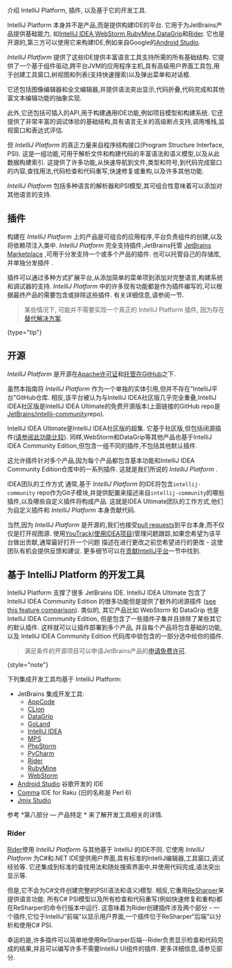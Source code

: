[//]: # (title: IntelliJ 平台)

<!-- Copyright 2000-2022 JetBrains s.r.o. and other contributors. Use of this source code is governed by the Apache 2.0 license that can be found in the LICENSE file. -->

<excerpt>介绍 IntelliJ Platform, 插件, 以及基于它的开发工具.</excerpt>

IntelliJ Platform 本身并不是产品,而是提供构建IDE的平台.
它用于为JetBrains产品提供基础能力, 如[IntelliJ IDEA](https://www.jetbrains.com/idea/),[WebStorm](https://www.jetbrains.com/webstorm/),[RubyMine](https://www.jetbrains.com/ruby/),[DataGrip](https://www.jetbrains.com/datagrip/)和[Rider](https://www.jetbrains.com/rider/).
它也是开源的,第三方可以使用它来构建IDE,例如来自Google的[Android Studio](https://developer.android.com/studio/index.html).

 _IntelliJ Platform_  提供了这些IDE提供丰富语言工具支持所需的所有基础结构.
它提供了一个基于组件驱动,跨平台JVM的应用程序主机,具有高级用户界面工具包,用于创建工具窗口,树视图和列表(支持快速搜索)以及弹出菜单和对话框.

它还包括图像编辑器和全文编辑器,并提供语法突出显示,代码折叠,代码完成和其他富文本编辑功能的抽象实现.

此外,它还包括可插入的API,用于构建通用IDE功能,例如项目模型和构建系统.
它还提供了非常丰富的调试体验的基础结构,具有语言无关的高级断点支持,调用堆栈,监视窗口和表达式评估.

但  _IntelliJ Platform_  的真正力量来自程序结构接口(Program Structure Interface, PSI).
这是一组功能,可用于解析文件和构建代码的丰富语法和语义模型,以及从此数据构建索引.
这提供了许多功能,从快速导航到文件,类型和符号,到代码完成窗口的内容,查找用法,代码检查和代码重写,快速修复或重构,以及许多其他功能.

 _IntelliJ Platform_  包括多种语言的解析器和PSI模型,其可组合性意味着可以添加对其他语言的支持.

## 插件

构建在  _IntelliJ Platform_  上的产品是可组合的应用程序,平台负责组件的创建,以及将依赖项注入类中.
 _IntelliJ Platform_  完全支持插件,JetBrains托管 [JetBrains Marketplace](https://plugins.jetbrains.com) ,可用于分发支持一个或多个产品的插件.
也可以托管自己的存储库,并单独分发插件 [](custom_plugin_repository.md).

插件可以通过多种方式扩展平台,从添加简单的菜单项到添加对完整语言,构建系统和调试器的支持.
 _IntelliJ Platform_  中的许多现有功能都是作为插件编写的,可以根据最终产品的需要包含或排除这些插件.
有关详细信息,请参阅[](basics.md)一节.

> 某些情况下, 可能并不需要实现一个真正的 IntelliJ Platform 插件, 因为存在 [替代解决方案](plugin_alternatives.md).
>
{type="tip"}

## 开源

 _IntelliJ Platform_  是开源在[Apache许可证](upsource:///LICENSE.txt)和[托管在GitHub](https://github.com/JetBrains/intellij-community)之下.


虽然本指南将 _IntelliJ Platform_  作为一个单独的实体引用,但并不存在“IntelliJ平台”GitHub仓库.
相反,该平台被认为与IntelliJ IDEA社区版几乎完全重叠,IntelliJ IDEA社区版是IntelliJ IDEA Ultimate的免费开源版本(上面链接的GitHub repo是[JetBrains/intellij-community](https://github.com/JetBrains/intellij-community)repo).


IntelliJ IDEA Ultimate是IntelliJ IDEA社区版的超集.
它基于社区版,但包括闭源插件([请参阅此功能比较](https://www.jetbrains.com/idea/features/editions_comparison_matrix.html)).
同样,WebStorm和DataGrip等其他产品也基于IntelliJ IDEA Community Edition,但包含一组不同的插件,不包括其他默认插件.


这允许插件针对多个产品,因为每个产品都包含基本功能和IntelliJ IDEA Community Edition仓库中的一系列插件.
这就是我们所说的 _IntelliJ Platform_ .

<note>IDEA团队的工作方式</note>
通常,基于 _IntelliJ Platform_ 的IDE将包含`intellij-community` repo作为Git子模块,并提供配置来描述来自`intellij-community`的哪些插件,以及哪些自定义插件将构成产品.
这就是IDEA Ultimate团队的工作方式,他们为自定义插件和 _IntelliJ Platform_ 本身贡献代码.


当然,因为 _IntelliJ Platform_ 是开源的,我们也接受[pull requests](https://github.com/JetBrains/intellij-community/pulls)到平台本身,而不仅仅是打开视图源.
使用[YouTrack(使用IDEA项目)](https://youtrack.jetbrains.com/issues/IDEA)管理问题跟踪,如果您希望为该平台做出贡献,通常最好打开一个问题
描述在进行更改之前您希望进行的更改 - 这使团队有机会提供反馈和建议.
更多细节可以在[贡献IntelliJ平台](/basics/platform_contributions.md)一节中找到.

## 基于 IntelliJ Platform 的开发工具

IntelliJ Platform 支撑了很多 JetBrains IDE.
IntelliJ IDEA Ultimate 包含了 IntelliJ IDEA Community Edition 的很多功能但是提供了额外的闭源插件 ([see this feature comparison](https://www.jetbrains.com/idea/features/editions_comparison_matrix.html)).
类似的, 其它产品比如 WebStorm 和 DataGrip 也是 IntelliJ IDEA Community Edition, 但是包含了一些插件子集并且排除了某些其它的默认插件.
这样就可以让插件部署到多个产品, 并且每个产品将包含基础的功能, 以及 IntelliJ IDEA Community Edition 代码库中锁包含的一部分选中给你的插件.

> 满足条件的开源项目可以申请JetBrains产品的[申请免费许可](https://www.jetbrains.com/community/opensource/).
>
{style="note"}

下列集成开发工具均基于 IntelliJ Platform:
* JetBrains 集成开发工具:
  * [AppCode](https://www.jetbrains.com/objc/)
  * [CLion](https://www.jetbrains.com/clion/)
  * [DataGrip](https://www.jetbrains.com/datagrip/)
  * [GoLand](https://www.jetbrains.com/go/)
  * [IntelliJ IDEA](https://www.jetbrains.com/idea/)
  * [MPS](https://www.jetbrains.com/mps/)
  * [PhpStorm](https://www.jetbrains.com/phpstorm/)
  * [PyCharm](https://www.jetbrains.com/pycharm/)
  * [Rider](#rider)
  * [RubyMine](https://www.jetbrains.com/ruby/)
  * [WebStorm](https://www.jetbrains.com/webstorm/)
* [Android Studio](https://developer.android.com/studio/index.html) 谷歌开发的 IDE
* [Comma](https://commaide.com/) IDE for Raku (旧的名称是 Perl 6)
* [Jmix Studio](https://www.jmix.io/tools/)

参考 *第八部分 — 产品特定 * 来了解开发工具相关的详情.

### Rider

[Rider](https://www.jetbrains.com/rider/)使用  _IntelliJ Platform_  与其他基于 IntelliJ 的IDE不同.
它使用  _IntelliJ Platform_  为C#和.NET IDE提供用户界面,具有标准的IntelliJ编辑器,工具窗口,调试经验等.
它还集成到标准的查找用法和随处搜索界面中,并使用代码完成,语法突出显示等.

但是,它不会为C#文件创建完整的PSI(语法和语义)模型.
相反,它重用[ReSharper](https://www.jetbrains.com/resharper/)来提供语言功能.
所有C# PSI模型以及所有检查和代码重写(例如快速修复和重构)都在ReSharper的命令行版本中运行.
这意味着为Rider创建插件涉及两个部分 - 一个插件,它位于IntelliJ“前端”以显示用户界面,一个插件位于ReSharper“后端”以分析和使用C# PSI.


幸运的是,许多插件可以简单地使用ReSharper后端--Rider负责显示检查和代码完成的结果,并且可以编写许多不需要IntelliJ UI组件的插件.
更多详细信息,请参见[](rider.md)部分.

